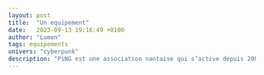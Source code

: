 ```yaml
---
layout: post
title:  "Un equipement"
date:   2023-09-13 19:16:49 +0100
author: "Lumen"
tags: equipements
univers: "cyberpunk"
description: "PiNG est une association nantaise qui s’active depuis 2004. Sa mission ? Questionner le monde numérique dans lequel nous vivons et l’explorer ensemble avec la tête et les deux mains !"
---
```

